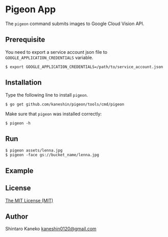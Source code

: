 # Pigeon App

The `pigeon` command submits images to Google Cloud Vision API.

## Prerequisite

You need to export a service account json file to `GOOGLE_APPLICATION_CREDENTIALS` variable.

```
$ export GOOGLE_APPLICATION_CREDENTIALS=/path/to/service_account.json
```


## Installation

Type the following line to install `pigeon`.

```shell
$ go get github.com/kaneshin/pigeon/tools/cmd/pigeon
```

Make sure that `pigeon` was installed correctly:

```shell
$ pigeon -h
```


## Run

```
$ pigeon assets/lenna.jpg
$ pigeon -face gs://bucket_name/lenna.jpg
```

## Example



## License

[The MIT License (MIT)](http://kaneshin.mit-license.org/)


## Author

Shintaro Kaneko <kaneshin0120@gmail.com>

